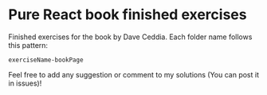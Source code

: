# Pure React book finished exercises

Finished exercises for the book by Dave Ceddia.
Each folder name follows this pattern: 

```
exerciseName-bookPage
```
Feel free to add any suggestion or comment to my solutions (You can post it in issues)!
